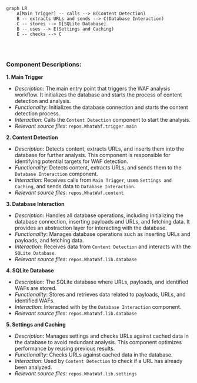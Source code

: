 ```mermaid
graph LR
    A[Main Trigger] -- calls --> B(Content Detection)
    B -- extracts URLs and sends --> C(Database Interaction)
    C -- stores --> D[SQLite Database]
    B -- uses --> E(Settings and Caching)
    E -- checks --> C




```

### Component Descriptions:

**1. Main Trigger**
   - *Description*: The main entry point that triggers the WAF analysis workflow. It initializes the database and starts the process of content detection and analysis.
   - *Functionality*: Initializes the database connection and starts the content detection process.
   - *Interaction*: Calls the `Content Detection` component to start the analysis.
   - *Relevant source files*: `repos.WhatWaf.trigger.main`

**2. Content Detection**
   - *Description*: Detects content, extracts URLs, and inserts them into the database for further analysis. This component is responsible for identifying potential targets for WAF detection.
   - *Functionality*: Detects content, extracts URLs, and sends them to the `Database Interaction` component.
   - *Interaction*: Receives calls from `Main Trigger`, uses `Settings and Caching`, and sends data to `Database Interaction`.
   - *Relevant source files*: `repos.WhatWaf.content`

**3. Database Interaction**
   - *Description*: Handles all database operations, including initializing the database connection, inserting payloads and URLs, and fetching data. It provides an abstraction layer for interacting with the database.
   - *Functionality*: Manages database operations such as inserting URLs and payloads, and fetching data.
   - *Interaction*: Receives data from `Content Detection` and interacts with the `SQLite Database`.
   - *Relevant source files*: `repos.WhatWaf.lib.database`

**4. SQLite Database**
   - *Description*: The SQLite database where URLs, payloads, and identified WAFs are stored.
   - *Functionality*: Stores and retrieves data related to payloads, URLs, and identified WAFs.
   - *Interaction*: Interacted with by the `Database Interaction` component.
   - *Relevant source files*: `repos.WhatWaf.lib.database`

**5. Settings and Caching**
   - *Description*: Manages settings and checks URLs against cached data in the database to avoid redundant analysis. This component optimizes performance by reusing previous results.
   - *Functionality*: Checks URLs against cached data in the database.
   - *Interaction*: Used by `Content Detection` to check if a URL has already been analyzed.
   - *Relevant source files*: `repos.WhatWaf.lib.settings`
